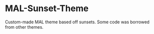 # MAL-Sunset-Theme
Custom-made MAL theme based off sunsets. Some code was borrowed from other themes.
